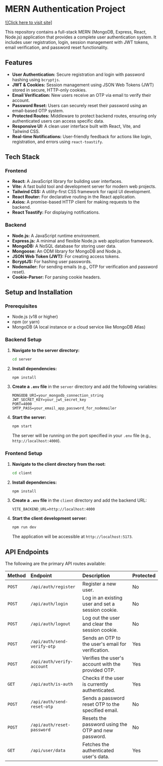 # MERN Authentication Project
[![Click here to visit site]](https://user-auth-mern-project.netlify.app/)

This repository contains a full-stack MERN (MongoDB, Express, React, Node.js) application that provides a complete user authentication system. It includes user registration, login, session management with JWT tokens, email verification, and password reset functionality.

## Features

-   **User Authentication:** Secure registration and login with password hashing using `bcryptjs`.
-   **JWT & Cookies:** Session management using JSON Web Tokens (JWT) stored in secure, HTTP-only cookies.
-   **Email Verification:** New users receive an OTP via email to verify their account.
-   **Password Reset:** Users can securely reset their password using an email-based OTP system.
-   **Protected Routes:** Middleware to protect backend routes, ensuring only authenticated users can access specific data.
-   **Responsive UI:** A clean user interface built with React, Vite, and Tailwind CSS.
-   **Real-time Notifications:** User-friendly feedback for actions like login, registration, and errors using `react-toastify`.

## Tech Stack

### Frontend
-   **React:** A JavaScript library for building user interfaces.
-   **Vite:** A fast build tool and development server for modern web projects.
-   **Tailwind CSS:** A utility-first CSS framework for rapid UI development.
-   **React Router:** For declarative routing in the React application.
-   **Axios:** A promise-based HTTP client for making requests to the backend.
-   **React Toastify:** For displaying notifications.

### Backend
-   **Node.js:** A JavaScript runtime environment.
-   **Express.js:** A minimal and flexible Node.js web application framework.
-   **MongoDB:** A NoSQL database for storing user data.
-   **Mongoose:** An ODM library for MongoDB and Node.js.
-   **JSON Web Token (JWT):** For creating access tokens.
-   **BcryptJS:** For hashing user passwords.
-   **Nodemailer:** For sending emails (e.g., OTP for verification and password reset).
-   **Cookie-Parser:** For parsing cookie headers.

## Setup and Installation

### Prerequisites
-   Node.js (v18 or higher)
-   npm (or yarn)
-   MongoDB (A local instance or a cloud service like MongoDB Atlas)

### Backend Setup

1.  **Navigate to the server directory:**
    ```bash
    cd server
    ```
2.  **Install dependencies:**
    ```bash
    npm install
    ```
3.  **Create a `.env` file** in the `server` directory and add the following variables:
    ```env
    MONGODB_URI=your_mongodb_connection_string
    JWT_SECRET_KEY=your_jwt_secret_key
    PORT=4000
    SMTP_PASS=your_email_app_password_for_nodemailer
    ```
4.  **Start the server:**
    ```bash
    npm start
    ```
    The server will be running on the port specified in your `.env` file (e.g., `http://localhost:4000`).

### Frontend Setup

1.  **Navigate to the client directory from the root:**
    ```bash
    cd client
    ```
2.  **Install dependencies:**
    ```bash
    npm install
    ```
3.  **Create a `.env` file** in the `client` directory and add the backend URL:
    ```env
    VITE_BACKEND_URL=http://localhost:4000
    ```
4.  **Start the client development server:**
    ```bash
    npm run dev
    ```
    The application will be accessible at `http://localhost:5173`.

## API Endpoints

The following are the primary API routes available:

| Method | Endpoint                    | Description                                         | Protected |
| :----- | :-------------------------- | :-------------------------------------------------- | :-------- |
| `POST` | `/api/auth/register`        | Register a new user.                                | No        |
| `POST` | `/api/auth/login`           | Log in an existing user and set a session cookie.   | No        |
| `POST` | `/api/auth/logout`          | Log out the user and clear the session cookie.      | No        |
| `POST` | `/api/auth/send-verify-otp` | Sends an OTP to the user's email for verification.  | Yes       |
| `POST` | `/api/auth/verify-account`  | Verifies the user's account with the provided OTP.  | Yes       |
| `GET`  | `/api/auth/is-auth`         | Checks if the user is currently authenticated.      | Yes       |
| `POST` | `/api/auth/send-reset-otp`  | Sends a password reset OTP to the specified email.  | No        |
| `POST` | `/api/auth/reset-password`  | Resets the password using the OTP and new password. | No        |
| `GET`  | `/api/user/data`            | Fetches the authenticated user's data.              | Yes       |
